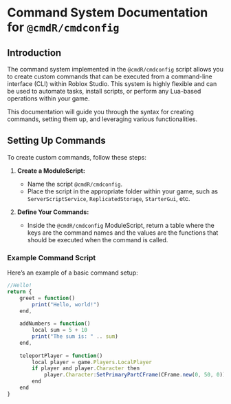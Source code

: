 # Command System Documentation for `@cmdR/cmdconfig`

## Introduction
The command system implemented in the `@cmdR/cmdconfig` script allows you to create custom commands that can be executed from a command-line interface (CLI) within Roblox Studio. This system is highly flexible and can be used to automate tasks, install scripts, or perform any Lua-based operations within your game.

This documentation will guide you through the syntax for creating commands, setting them up, and leveraging various functionalities.

## Setting Up Commands

To create custom commands, follow these steps:

1. **Create a ModuleScript:**
   - Name the script `@cmdR/cmdconfig`.
   - Place the script in the appropriate folder within your game, such as `ServerScriptService`, `ReplicatedStorage`, `StarterGui`, etc.

2. **Define Your Commands:**
   - Inside the `@cmdR/cmdconfig` ModuleScript, return a table where the keys are the command names and the values are the functions that should be executed when the command is called.

### Example Command Script

Here’s an example of a basic command setup:

```javascript
//Hello!
return {
    greet = function()
        print("Hello, world!")
    end,
    
    addNumbers = function()
        local sum = 5 + 10
        print("The sum is: " .. sum)
    end,
    
    teleportPlayer = function()
        local player = game.Players.LocalPlayer
        if player and player.Character then
            player.Character:SetPrimaryPartCFrame(CFrame.new(0, 50, 0))
        end
    end
}
```
